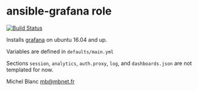 ansible-grafana role
====================

[![Build Status](https://travis-ci.org/leucos/ansible-grafana.svg?branch=master)](https://travis-ci.org/leucos/ansible-grafana)

Installs [grafana](http://grafana.org/) on ubuntu 16.04 and up.

Variables are defined in `defaults/main.yml`

Sections `session`, `analytics`, `auth.proxy`, `log`, and `dashboards.json` are not templated for now.

Michel Blanc <mb@mbnet.fr>
